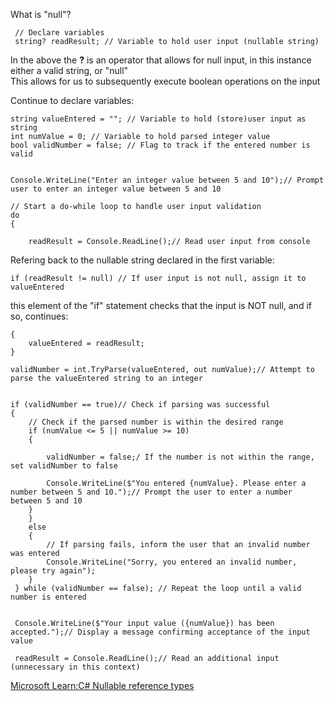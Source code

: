 What is "null"?

     // Declare variables
     string? readResult; // Variable to hold user input (nullable string)

In the above the <b>?</b> is an operator that allows for null input, in this instance either a valid string, or "null"<br>
This allows for us to subsequently execute boolean operations on the input

Continue to declare variables:

    string valueEntered = ""; // Variable to hold (store)user input as string
    int numValue = 0; // Variable to hold parsed integer value
    bool validNumber = false; // Flag to track if the entered number is valid

    
    Console.WriteLine("Enter an integer value between 5 and 10");// Prompt user to enter an integer value between 5 and 10

    // Start a do-while loop to handle user input validation
    do
    {
    
        readResult = Console.ReadLine();// Read user input from console
 
Refering back to the nullable string declared in the first variable:

    if (readResult != null) // If user input is not null, assign it to valueEntered

this element of the "if" statement checks that the input is NOT null, and if so, continues:

    {
        valueEntered = readResult;
    }
   
    validNumber = int.TryParse(valueEntered, out numValue);// Attempt to parse the valueEntered string to an integer

    
    if (validNumber == true)// Check if parsing was successful
    {
        // Check if the parsed number is within the desired range
        if (numValue <= 5 || numValue >= 10)
        {
            
            validNumber = false;/ If the number is not within the range, set validNumber to false
            
            Console.WriteLine($"You entered {numValue}. Please enter a number between 5 and 10.");// Prompt the user to enter a number between 5 and 10
        }
        }
        else 
        {
            // If parsing fails, inform the user that an invalid number was entered
            Console.WriteLine("Sorry, you entered an invalid number, please try again");
        }
     } while (validNumber == false); // Repeat the loop until a valid number is entered


     Console.WriteLine($"Your input value ({numValue}) has been accepted.");// Display a message confirming acceptance of the input value

     readResult = Console.ReadLine();// Read an additional input (unnecessary in this context)

<a href="https://learn.microsoft.com/en-us/dotnet/csharp/language-reference/proposals/csharp-8.0/nullable-reference-types">Microsoft Learn:C# Nullable reference types</a>
